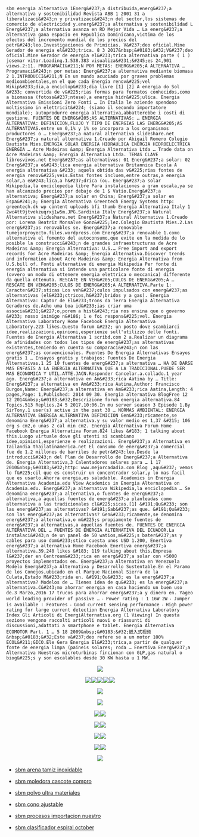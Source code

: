 
```
sbm energia alternativa 1Energ&#237;a distribuida,energ&#237;a alternativa y sostenibilidad Revista ABB 1 2001 31 a liberalizaci&#243;n y privatizaci&#243;n del sector,los sistemas de comercio de electricidad y.energ&#237;a alternativa y sostenibilidad L Energ&#237;a alternativa avanza en RD Mejor Vida … La energ&#237;a alternativa gana espacio en Republica Dominicana,victima de los efectos del incremento mundial de los precios del petr&#243;leo.Investigaciones de Primicias. V&#237;deo oficial.Mine Gerador de energia el&#233;trica. 8 3 2017&nbsp;&#0183;&#32;V&#237;deo oficial.Mine Gerador de energia el&#233;trica alternativa parte ( 1 ) josemar vitor.Loading.1.538.383 visualiza&#231;&#245;es 24,901 views.2:11. PROGRAMACI&#211;N POR METAS: ENERG&#205;A ALTERNATIVA … Programaci&#243;n por metas: Energ&#237;a alternativa mediante biomasa 2 1.INTRODUCCI&#211;N En un mundo acuciado por graves problemas medioambientales,en el que cada Energia renov&#225;vel Wikip&#233;dia,a enciclop&#233;dia livre [1] [2] A energia do Sol &#233; convertida de v&#225;rias formas para formatos conhecidos,como a biomassa (fotoss&#237;ntese),a energia hidr&#225;ulica. Energia Alternativa Emissioni Zero Fonti … In Italia le aziende spendono moltissimo in elettricit&#224; (siamo il secondo importatore mondiale); autoprodurre energia alternativa,abbatterebbe i costi di gestione. FUENTES DE ENERG&#205;AS ALTERNATIVAS: … ENERGIA ALTERNATIVA: DEFINICION,FLUJO Y TIPO DE ENERGIAS LAS ENERG&#205;AS ALTERNATIVAS.entre un 0,1% y 1% se incorpora a los organismos productores o … Energ&#237;a natural alternativa slideshare.net Energ&#237;a natural alternativa 1.Creado por Abigail Romero Colegio Bautista Mies.ENERGIA SOLAR ENERGIA HIDRAULICA ENERGIA HIDROELECTRICA ENERGIA … Acre Madeiras &amp; Energia Alternativa Ltda … Trade data on Acre Madeiras &amp; Energia Alternativa Ltda. TEMAS CLAVE librosvivos.net Energ&#237;as alternativas: 01 Energ&#237;a solar: 02 Energ&#237;a e&#243;lica energia alternativa Britannica Escola A energia alternativa &#233; aquela obtida das v&#225;rias fontes de energia renov&#225;veis.Estas fontes incluem,entre outras,a energia solar,a e&#243;lica,a h&#237;drica (ou. Energ&#237;a solar Wikipedia,la enciclopedia libre Para instalaciones a gran escala,ya se han alcanzado precios por debajo de 1 $ Vatio.Energ&#237;a alternativa; Energ&#237;a solar en China; Energ&#237;a solar en Espa&#241;a; Energia Alternativa Greentech Energy Systems http: greentech.dk wp content uploads bfi thumb Energia Alternativa Italy 1 2wc4tt9jtvekzuqrxj1w5m.JPG.Sardinia Italy Energ&#237;a Natural Alternativa slideshare.net Energ&#237;a Natural Alternativa 1.Creado por: Lorena Beatriz Monsalve Gonz&#225;lez.Colegio Bautista Mies.2.Las energ&#237;as renovables se. Energ&#237;a renovable tumejorproyecto.files.wordpress.com Energ&#237;a renovable 1.como alternativa el fomento del autoconsumo,que evite en la medida de lo posible la construcci&#243;n de grandes infraestructuras de Acre Madeiras &amp; Energia Alternativa: U.S.… Free import and export records for Acre Madeiras &amp; Energia Alternativa.Discover trends and information about Acre Madeiras &amp; Energia Alternativa from U.S.bill of. Fonti alternative di energia Wikipedia Per fonte di energia alternativa si intende una particolare fonte di energia (ovvero un modo di ottenere energia elettrica o meccanica) differente da quella ottenuta. RESCATE EN VEH&#205;CULOS DE ENERG&#205;A … RESCATE EN VEH&#205;CULOS DE ENERG&#205;A ALTERNATIVA.Parte 1: Caracter&#237;sticas Los veh&#237;culos impulsados con energ&#237;as alternativas (el&#233;ctricos,h&#237;bridos y a gas). Energia Alternativa: Captor de El&#233;trons da Terra Energia Alternativa Geradores de.Acho uma boa id&#233;ias criar uma associa&#231;&#227;o,porem a hist&#243;ria nos ensina que o governo &#233; nosso inimigo n&#186; 1 e foi respons&#225;vel. Energia Alternativa Laboratory Home Facebook Energia Alternativa Laboratory.223 likes.Questo forum &#232; un posto dove scambiarci idee,realizzazioni,opinioni,esperienze sull'utilizzo delle fonti. Fuentes de Energia Alternativa 1 scribd.com 2 a.Realizar un diagrama de afinidades con todos los tipos de energ&#237;as alternativas existentes,teniendo en cuenta su comparaci&#243;n con las energ&#237;as convencionales. Fuentes De Energia Alternativas Ensayos gratis 1 … Ensayos gratis y trabajos: Fuentes De Energia Alternativas.1 25 10 fuentes de energ&#237;a alternativa … HA DE DARSE MAS ENFASIS A LA ENERGIA ALTERNATIVA QUE A LA TRADICIONAL.PUEDE SER MAS ECONOMICA Y UTIL.ATTE.JACN.Responder Cancelar.a.collado.1 year ago. Energ&#237;a alternativa en Am&#233;rica Aatina by … Title: Energ&#237;a alternativa en Am&#233;rica Aatina,Author: Francisco Burgos,Name: Energ&#237;a alternativa en Am&#233;rica Aatina,Length: 4 pages,Page: 1,Published: 2014 09 30. Energia alternativa BlogFree 12 12 2014&nbsp;&#0183;&#32;Descrizione forum energia alternativa.84 Topics.513 Replies.24 5 2017,10:06.In mu server season 3 Episode 1.By SirTony.1 user(s) active in the past 30 … NORMAS AMBIENTAL: ENERGIA ALTERNATIVA ENERGIA ALTERNATIVA DEFINICION Gen&#233;ricamente,se denomina Energ&#237;a alternativa.y su valor medio es 1,37 &#215; 106 erg s cm2,o unas 2 cal min cm2. Energia Alternativa Forum Home Facebook Energia Alternativa Forum.824 likes &#183; 1 talking about this.Luogo virtuale dove gli utenti si scambiano idee,opinioni,esperienze e realizzazioni. Energ&#237;a Alternativa en Tailandia thailatinamerica.net El consumo de energ&#237;a comercial fue de 1.2 millones de barriles de petr&#243;leo.Desde la introducci&#243;n del Plan de Desarrollo de Energ&#237;a Alternativa de. Energia Alternativa,3 Calentadores solares para … 1 17 2010&nbsp;&#0183;&#32;http: www.mejorcadadia.com Blog ,aqu&#237; vemos lo f&#225;cil que es construir un concentrador solar,y lo mas facil que es usarlo.Ahorra energia,es saludable. Academics in Energia Alternativa Academia.edu View Academics in Energia Alternativa on Academia.edu. Energ&#237;a alternativa Wikipedia,la enciclopedia … Se denomina energ&#237;a alternativa,o fuentes de energ&#237;a alternativa,a aquellas fuentes de energ&#237;a planteadas como alternativa a las tradicionales cl&#225;sicas.[1] &#191;Qu&#233; son las energ&#237;as alternativas? &#191;Sab&#237;as que. &#191;Qu&#233; son las energ&#237;as alternativas? Gen&#233;ricamente,se denomina energ&#237;a alternativa,o m&#225;s propiamente fuentes de energ&#237;a alternativas,a aquellas fuentes de. FUENTES DE ENERGIA ALTERNATIVA DEL … FUENTES DE ENERGIA ALTERNATIVA DEL ECUADOR.La instalaci&#243;n de un panel de 50 watios,m&#225;s bater&#237;as y cables para uso dom&#233;stico cuesta unos USD 1.200, Enertiva energ&#237;a alternativa Home Facebook Enertiva energ&#237;a alternativa.39,240 likes &#183; 119 talking about this.Empresa l&#237;der en Centroam&#233;rica en energ&#237;a solar con +5000 proyectos implementados en. Energ&#237;a Alternativa en Venezuela Modelo Energ&#237;a Alternativa y Desarrollo Sustentable.En el Paramo de los Conejos,ubicado en el Parque Nacional Sierra de la Culata,Estado M&#233;rida en. &#191;Qu&#233; es la energ&#237;a alternativa? Modelos de … Tienes idea de qu&#233; es la energ&#237;a alternativa.C&#243;mo ahorrar energia en casa haciendo un buen uso de.3 Marzo,2016 17 trucos para ahorrar energ&#237;a y dinero en. Yageo world leading provider of passive … ‧ Power rating : 1 16W 2W ‧ Jumper is available : Features ‧ Good current sensing performance ‧ High power rating for large current detection Energia Alternativa Laboratory Index Gli Articoli di EnergiAlternativa.org (1 Viewing) In questa sezione vengono raccolti articoli nuovi o riassunti di discussioni,adattati a smartphone e tablet. Energia Alternativa ECOMOTOR Part. 1 … 5 18 2009&nbsp;&#0183;&#32;嵌入式视频&nbsp;&#0183;&#32;Este v&#237;deo refere se a um motor 100% ECOL&#211;GICO.Ele Gera Energia El&#233;trica,a partir de qualquer fonte de energia limpa (paineis solares; roda … Enertiva Energ&#237;a Alternativa Nuestras microturbinas fincionan con GLP,gas natural o biog&#225;s y son escalables desde 30 KW hasta u 1 MW. 
```

<div align="center">

<a href="https://es-crusher.shibang-china.com/github&k=sbm+energia+alternativa+1"><img src="https://static.shibang-china.com/es/crusher/logo.jpg"></a>

<a href="https://es-crusher.shibang-china.com/github&k=sbm+energia+alternativa+1"><img src="https://static.shibang-china.com/es/crusher/index.jpg"></a><a href="https://es-crusher.shibang-china.com/material.htmlgithub&k=sbm+energia+alternativa+1"><img src="https://static.shibang-china.com/es/crusher/material.jpg"></a><a href="https://es-crusher.shibang-china.com/application.htmlgithub&k=sbm+energia+alternativa+1"><img src="https://static.shibang-china.com/es/crusher/application.jpg"></a><a href="https://es-crusher.shibang-china.com/aboutus.htmlgithub&k=sbm+energia+alternativa+1"><img src="https://static.shibang-china.com/es/crusher/aboutus.jpg"></a><a href="https://es-crusher.shibang-china.com/contact.htmlgithub&k=sbm+energia+alternativa+1"><img src="https://static.shibang-china.com/es/crusher/contact.jpg"></a>

<a href="https://es-crusher.shibang-china.com/github&k=sbm+energia+alternativa+1"><img src="https://static.shibang-china.com/es/crusher/banner.jpg"></a>

<a href="https://swt.shibang-china.com/github&k=sbm+energia+alternativa+1"><img src="https://static.shibang-china.com/es/crusher/text.jpg"></a>

<a href="https://swt.shibang-china.com/github&k=sbm+energia+alternativa+1"><img src="https://static.shibang-china.com/es/crusher/chat.jpg"></a><a href="https://es-crusher.shibang-china.com/contact.htmlgithub&k=sbm+energia+alternativa+1"><img src="https://static.shibang-china.com/es/crusher/message.jpg"></a>

<a href="https://es-crusher.shibang-china.com/products/pe.htmlgithub&k=sbm+energia+alternativa+1"><img src="https://static.shibang-china.com/es/crusher/pe.jpg"></a><a href="https://es-crusher.shibang-china.com/products/pf.htmlgithub&k=sbm+energia+alternativa+1"><img src="https://static.shibang-china.com/es/crusher/pf.jpg"></a>

<a href="https://es-crusher.shibang-china.com/products/hpt.htmlgithub&k=sbm+energia+alternativa+1"><img src="https://static.shibang-china.com/es/crusher/hpt.jpg"></a><a href="https://es-crusher.shibang-china.com/products/vsi.htmlgithub&k=sbm+energia+alternativa+1"><img src="https://static.shibang-china.com/es/crusher/vsi.jpg"></a>

<a href="https://es-crusher.shibang-china.com/products/klv.htmlgithub&k=sbm+energia+alternativa+1"><img src="https://static.shibang-china.com/es/crusher/klv.jpg"></a><a href="https://es-crusher.shibang-china.com/products/portable.htmlgithub&k=sbm+energia+alternativa+1"><img src="https://static.shibang-china.com/es/crusher/portable.jpg"></a>

<a href="https://swt.shibang-china.com/github&k=sbm+energia+alternativa+1"><img src="https://static.shibang-china.com/es/crusher/case.jpg"></a>

</div>


* [sbm arena tamiz inoxidable](sbm%20arena%20tamiz%20inoxidable.md)

* [sbm moledora cascote compro](sbm%20moledora%20cascote%20compro.md)

* [sbm polvo ultra materiales](sbm%20polvo%20ultra%20materiales.md)

* [sbm cono ajustable ](sbm%20cono%20ajustable%20.md)

* [sbm procesos importacion nuestro](sbm%20procesos%20importacion%20nuestro.md)

* [sbm clasificador espiral october](sbm%20clasificador%20espiral%20october.md)